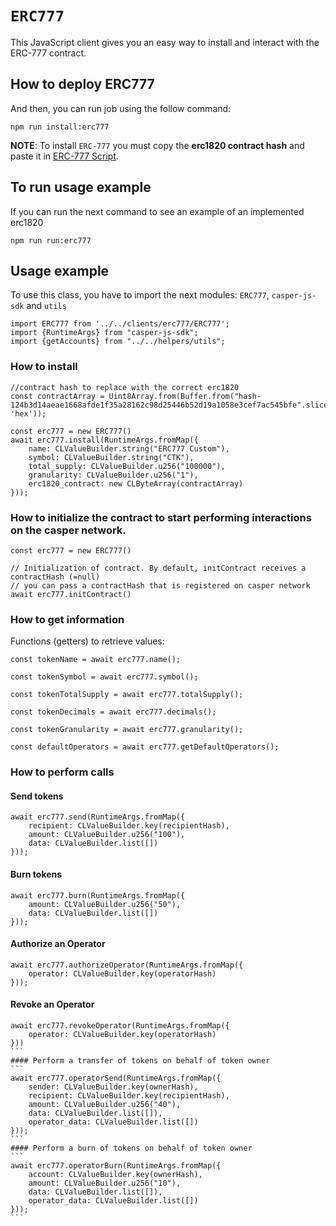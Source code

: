 # `ERC777`

This JavaScript client gives you an easy way to install and interact with the ERC-777 contract.

## How to deploy ERC777
And then, you can run job using the follow command:
```
npm run install:erc777
```
**NOTE**: To install `ERC-777` you must copy the **erc1820 contract hash**
and paste it in [ERC-777 Script](src/jobs/erc777/installer.js).


## To run usage example
If you can run the next command to see an example of an implemented erc1820
```
npm run run:erc777
```

## Usage example
To use this class, you have to import the next modules: `ERC777`, `casper-js-sdk` and `utils`
```
import ERC777 from '../../clients/erc777/ERC777';
import {RuntimeArgs} from "casper-js-sdk";
import {getAccounts} from "../../helpers/utils";
```

### How to install
```
//contract hash to replace with the correct erc1820
const contractArray = Uint8Array.from(Buffer.from("hash-124b3d14aeae1668afde1f35a28162c98d25446b52d19a1058e3cef7ac545bfe".slice(5), 'hex'));

const erc777 = new ERC777()
await erc777.install(RuntimeArgs.fromMap({
    name: CLValueBuilder.string("ERC777 Custom"),
    symbol: CLValueBuilder.string("CTK"),
    total_supply: CLValueBuilder.u256("100000"),
    granularity: CLValueBuilder.u256("1"),
    erc1820_contract: new CLByteArray(contractArray)
}));
```

### How to initialize the contract to start performing interactions on the casper network.
```
const erc777 = new ERC777()

// Initialization of contract. By default, initContract receives a contractHash (=null)
// you can pass a contractHash that is registered on casper network
await erc777.initContract()
```

### How to get information
Functions (getters) to retrieve values:

```
const tokenName = await erc777.name();

const tokenSymbol = await erc777.symbol();

const tokenTotalSupply = await erc777.totalSupply();

const tokenDecimals = await erc777.decimals();

const tokenGranularity = await erc777.granularity();

const defaultOperators = await erc777.getDefaultOperators();
```

### How to perform calls
#### Send tokens
```
await erc777.send(RuntimeArgs.fromMap({
    recipient: CLValueBuilder.key(recipientHash),
    amount: CLValueBuilder.u256("100"),
    data: CLValueBuilder.list([])
}));
```
#### Burn tokens
```
await erc777.burn(RuntimeArgs.fromMap({
    amount: CLValueBuilder.u256("50"),
    data: CLValueBuilder.list([])
}));
```
#### Authorize an Operator
```
await erc777.authorizeOperator(RuntimeArgs.fromMap({
    operator: CLValueBuilder.key(operatorHash)
}));
```
#### Revoke an Operator
````
await erc777.revokeOperator(RuntimeArgs.fromMap({
    operator: CLValueBuilder.key(operatorHash)
}))
```
#### Perform a transfer of tokens on behalf of token owner
```
await erc777.operatorSend(RuntimeArgs.fromMap({
    sender: CLValueBuilder.key(ownerHash),
    recipient: CLValueBuilder.key(recipientHash),
    amount: CLValueBuilder.u256("40"),
    data: CLValueBuilder.list([]),
    operator_data: CLValueBuilder.list([])
}));
```
#### Perform a burn of tokens on behalf of token owner
```
await erc777.operatorBurn(RuntimeArgs.fromMap({
    account: CLValueBuilder.key(ownerHash),
    amount: CLValueBuilder.u256("10"),
    data: CLValueBuilder.list([]),
    operator_data: CLValueBuilder.list([])
}));
```